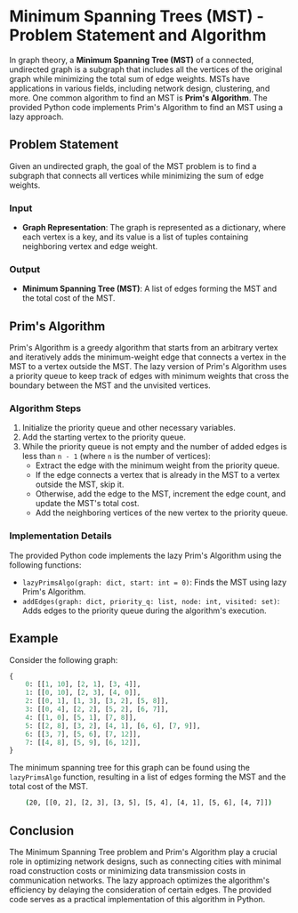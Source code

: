 # Minimum Spanning Trees (MST) - Problem Statement and Algorithm

In graph theory, a **Minimum Spanning Tree (MST)** of a connected, undirected graph is a subgraph that includes all the vertices of the original graph while minimizing the total sum of edge weights. MSTs have applications in various fields, including network design, clustering, and more. One common algorithm to find an MST is **Prim's Algorithm**. The provided Python code implements Prim's Algorithm to find an MST using a lazy approach.

## Problem Statement

Given an undirected graph, the goal of the MST problem is to find a subgraph that connects all vertices while minimizing the sum of edge weights.

### Input

- **Graph Representation**: The graph is represented as a dictionary, where each vertex is a key, and its value is a list of tuples containing neighboring vertex and edge weight.

### Output

- **Minimum Spanning Tree (MST)**: A list of edges forming the MST and the total cost of the MST.

## Prim's Algorithm

Prim's Algorithm is a greedy algorithm that starts from an arbitrary vertex and iteratively adds the minimum-weight edge that connects a vertex in the MST to a vertex outside the MST. The lazy version of Prim's Algorithm uses a priority queue to keep track of edges with minimum weights that cross the boundary between the MST and the unvisited vertices.

### Algorithm Steps

1. Initialize the priority queue and other necessary variables.
2. Add the starting vertex to the priority queue.
3. While the priority queue is not empty and the number of added edges is less than `n - 1` (where `n` is the number of vertices):
   - Extract the edge with the minimum weight from the priority queue.
   - If the edge connects a vertex that is already in the MST to a vertex outside the MST, skip it.
   - Otherwise, add the edge to the MST, increment the edge count, and update the MST's total cost.
   - Add the neighboring vertices of the new vertex to the priority queue.

### Implementation Details

The provided Python code implements the lazy Prim's Algorithm using the following functions:

- `lazyPrimsAlgo(graph: dict, start: int = 0)`: Finds the MST using lazy Prim's Algorithm.
- `addEdges(graph: dict, priority_q: list, node: int, visited: set)`: Adds edges to the priority queue during the algorithm's execution.

## Example

Consider the following graph:

```python
{
    0: [[1, 10], [2, 1], [3, 4]],
    1: [[0, 10], [2, 3], [4, 0]],
    2: [[0, 1], [1, 3], [3, 2], [5, 8]],
    3: [[0, 4], [2, 2], [5, 2], [6, 7]],
    4: [[1, 0], [5, 1], [7, 8]],
    5: [[2, 8], [3, 2], [4, 1], [6, 6], [7, 9]],
    6: [[3, 7], [5, 6], [7, 12]],
    7: [[4, 8], [5, 9], [6, 12]],
}
```

The minimum spanning tree for this graph can be found using the `lazyPrimsAlgo` function, resulting in a list of edges forming the MST and the total cost of the MST.

```bash
    (20, [[0, 2], [2, 3], [3, 5], [5, 4], [4, 1], [5, 6], [4, 7]])
```

## Conclusion

The Minimum Spanning Tree problem and Prim's Algorithm play a crucial role in optimizing network designs, such as connecting cities with minimal road construction costs or minimizing data transmission costs in communication networks. The lazy approach optimizes the algorithm's efficiency by delaying the consideration of certain edges. The provided code serves as a practical implementation of this algorithm in Python.
